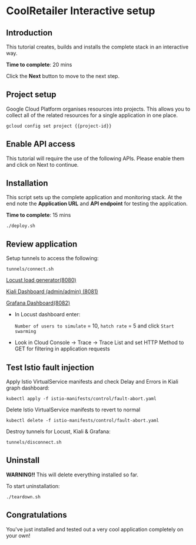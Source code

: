 # CoolRetailer Interactive setup
<walkthrough-tutorial-url url="https://github.com/kbhattac/coolretailer/blob/master/README.md"></walkthrough-tutorial-url>

## Introduction

This tutorial creates, builds and installs the complete stack in an interactive way.

**Time to complete**: 20 mins

Click the **Next** button to move to the next step.

## Project setup

Google Cloud Platform organises resources into projects. This allows you to
collect all of the related resources for a single application in one place.

<walkthrough-project-billing-setup key="project-id"></walkthrough-project-billing-setup>

    gcloud config set project {{project-id}}

## Enable API access

This tutorial will require the use of the following APIs. Please enable them and click on Next to continue.

<enable-apis apis="container.googleapis.com,containeranalysis.googleapis.com,cloudkms.googleapis.com,cloudbuild.googleapis.com,sourcerepo.googleapis.com,cloudtrace.googleapis.com,logging.googleapis.com,monitoring.googleapis.com">
</enable-apis>

## Installation

This <walkthrough-editor-open-file filePath="coolretailer/setup/deploy.sh">script</walkthrough-editor-open-file> sets up the complete application and monitoring stack. At the end note the **Application URL** and **API endpoint** for testing the application.

**Time to complete**: 15 mins

    ./deploy.sh

## Review application

Setup tunnels to access the following: 

    tunnels/connect.sh

[Locust load generator(8080)](https://ssh.cloud.google.com/devshell/proxy?authuser=0&port=8080)

[Kiali Dashboard (admin/admin) (8081)](https://ssh.cloud.google.com/devshell/proxy?authuser=0&port=8081)

[Grafana Dashboard(8082)](https://ssh.cloud.google.com/devshell/proxy?authuser=0&port=8082)

- In Locust dashboard enter:

    `Number of users to simulate` = 10,
    `hatch rate` = 5 and click `Start swarming`
- Look in Cloud Console -> Trace -> Trace List and set HTTP Method to GET for filtering in application requests

## Test Istio fault injection

Apply Istio VirtualService manifests and check Delay and Errors in Kiali graph dashboard:

    kubectl apply -f istio-manifests/control/fault-abort.yaml

Delete Istio VirtualService manifests to revert to normal

    kubectl delete -f istio-manifests/control/fault-abort.yaml

Destroy tunnels for Locust, Kiali & Grafana: 

    tunnels/disconnect.sh


## Uninstall

**WARNING!!** This will delete everything installed so far.

To start uninstallation:

    ./teardown.sh

## Congratulations

<walkthrough-conclusion-trophy></walkthrough-conclusion-trophy>

You've just installed and tested out a very cool application completely on your own!
